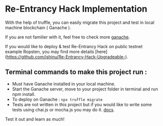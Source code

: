 # Re-Entrancy Hack Implementation 

With the help of truffle, you can easily migrate this project and test in local machine blockchain ( Ganache ).

If you are not familier with it, feel free to check more [ganache](https://trufflesuite.com/ganache/).

If you would like to deploy & test Re-Entrancy Hack on public testnet example Ropsten, you may find more details [here] (https://github.com/ishinu/Re-Entrancy-Hack-Upgradeable-).

## Terminal commands to make this project run :

- Must have Ganache installed in your local machine.
- Start the Ganache server, move to your project folder in terminal and run npm install.
- To deploy on Ganache : `npx truffle migrate` 
- Tests are not written in this project but if you would like to write some tests using chai.js or mocha.js you may do it. [docs](https://www.chaijs.com/).
 
Test it out and learn as much!


